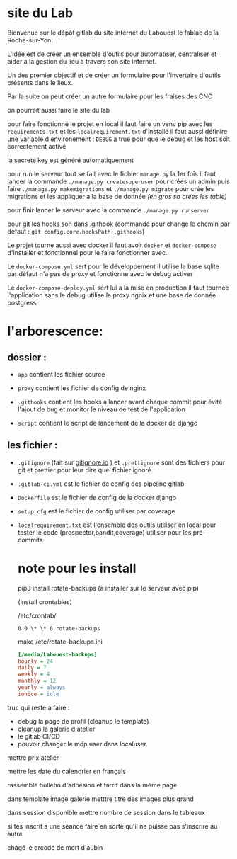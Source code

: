# site du Lab

Bienvenue sur le dépôt gitlab du site internet du Labouest le fablab de la Roche-sur-Yon.

L'idée est de créer un ensemble d'outils pour automatiser, centraliser et aider à la gestion du lieu à travers son site internet.

Un des premier objectif et de créer un formulaire pour l'invertaire d'outils présents dans le lieux.

Par la suite on peut créer un autre formulaire pour les fraises des CNC

on pourrait aussi faire le site du lab

pour faire fonctionné le projet en local il faut faire un venv pip avec les `requirements.txt` et les `localrequirement.txt` d'installé
il faut aussi définire une variable d'environement : `DEBUG` a true pour que le debug et les host soit correctement activé

la secrete key est généré automatiquement

pour run le serveur tout se fait avec le fichier `manage.py`
la 1er fois il faut lancer la commande `./manage.py createsuperuser` pour crées un admin
puis faire `./manage.py makemigrations` et `./manage.py migrate` pour crée les migrations et les appliquer a la base de donnée _(en gros sa crées les table)_

pour finir lancer le serveur avec la commande `./manage.py runserver`

pour git les hooks son dans .githook (commande pour changé le chemin par defaut : `git config.core.hooksPath .githooks`)

Le projet tourne aussi avec docker il faut avoir `docker` et `docker-compose` d'installer et fonctionnel pour le faire fonctionner avec.

Le `docker-compose.yml` sert pour le développement il utilise la base sqlite par défaut n'a pas de proxy et fonctionne avec le debug activer

Le `docker-compose-deploy.yml` sert lui a la mise en production il faut tournée l'application sans le debug utilise le proxy ngnix et une base de donnée postgress

# l'arborescence:

## dossier :

-   `app` contient les fichier source

-   `proxy` contient les fichier de config de nginx

-   `.githooks` contient les hooks a lancer avant chaque commit pour évité l'ajout de bug et monitor le niveau de test de l'application

-   `script` contient le script de lancement de la docker de django

## les fichier :

-   `.gitignore` (fait sur [gitignore.io](https://www.toptal.com/developers/gitignore) ) et `.prettignore` sont des fichiers pour git et prettier pour leur dire quel fichier ignoré

-   `.gitlab-ci.yml` est le fichier de config des pipeline gitlab

-   `Dockerfile` est le fichier de config de la docker django

-   `setup.cfg` est le fichier de config utiliser par coverage

-   `localrequirement.txt` est l'ensemble des outils utiliser en local pour tester le code (prospector,bandit,coverage) utiliser pour les pré-commits

    # note pour les install

    pip3 install rotate-backups (a installer sur le serveur avec pip)

    (install crontables)

    /etc/crontab/

        0 0 \* \* 0 rotate-backups

    make /etc/rotate-backups.ini

    ```ini
    [/media/Labouest-backups]
    hourly = 24
    daily = 7
    weekly = 4
    monthly = 12
    yearly = always
    ionice = idle
    ```


truc qui reste a faire :

- debug la page de profil (cleanup le template)
- cleanup la galerie d'atelier
- le gitlab CI/CD
- pouvoir changer le mdp user dans localuser


mettre prix atelier

mettre les date du calendrier en français

rassemblé bulletin d'adhésion et tarrif dans la même page

dans template image galerie metttre titre des images plus grand

dans session disponible mettre nombre de session dans le tableaux

si tes inscrit a une séance faire en sorte qu'il ne puisse pas s'inscrire au autre

chagé le qrcode de mort d'aubin